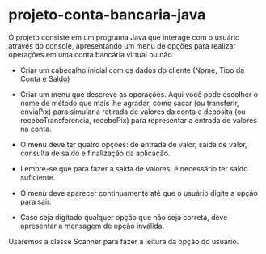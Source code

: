 # projeto-conta-bancaria-java

O projeto consiste em um programa Java que interage com o usuário através do console, apresentando um menu de opções para realizar operações em uma conta bancária virtual ou não.

- Criar um cabeçalho inicial com os dados do cliente (Nome, Tipo da Conta e Saldo)

- Criar um menu que descreve as operações. Aqui você pode escolher o nome de método que mais lhe agradar, como sacar (ou transferir, enviaPix) para simular a retirada de valores da conta e deposita (ou recebeTransferencia, recebePix) 
para representar a entrada de valores na conta.

- O menu deve ter quatro opções: de entrada de valor, saída de valor, consulta de saldo e finalização da aplicação.

- Lembre-se que para fazer a saída de valores, é necessário ter saldo suficiente.

- O menu deve aparecer continuamente até que o usuário digite a opção para sair.

- Caso seja digitado qualquer opção que não seja correta, deve apresentar a mensagem de opção inválida.

Usaremos a classe Scanner para fazer a leitura da opção do usuário.
